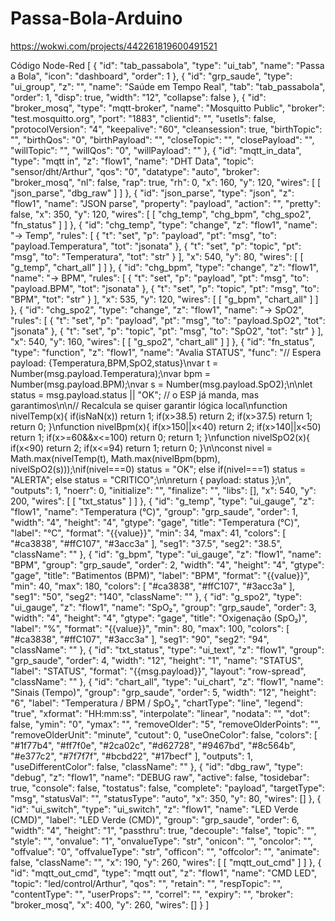 # Passa-Bola-Arduino
https://wokwi.com/projects/442261819600491521

Código Node-Red
[
  {
    "id": "tab_passabola",
    "type": "ui_tab",
    "name": "Passa a Bola",
    "icon": "dashboard",
    "order": 1
  },
  {
    "id": "grp_saude",
    "type": "ui_group",
    "z": "",
    "name": "Saúde em Tempo Real",
    "tab": "tab_passabola",
    "order": 1,
    "disp": true,
    "width": "12",
    "collapse": false
  },
  {
    "id": "broker_mosq",
    "type": "mqtt-broker",
    "name": "Mosquitto Public",
    "broker": "test.mosquitto.org",
    "port": "1883",
    "clientid": "",
    "usetls": false,
    "protocolVersion": "4",
    "keepalive": "60",
    "cleansession": true,
    "birthTopic": "",
    "birthQos": "0",
    "birthPayload": "",
    "closeTopic": "",
    "closePayload": "",
    "willTopic": "",
    "willQos": "0",
    "willPayload": ""
  },
  {
    "id": "mqtt_in_data",
    "type": "mqtt in",
    "z": "flow1",
    "name": "DHT Data",
    "topic": "sensor/dht/Arthur",
    "qos": "0",
    "datatype": "auto",
    "broker": "broker_mosq",
    "nl": false,
    "rap": true,
    "rh": 0,
    "x": 160,
    "y": 120,
    "wires": [
      [
        "json_parse",
        "dbg_raw"
      ]
    ]
  },
  {
    "id": "json_parse",
    "type": "json",
    "z": "flow1",
    "name": "JSON parse",
    "property": "payload",
    "action": "",
    "pretty": false,
    "x": 350,
    "y": 120,
    "wires": [
      [
        "chg_temp",
        "chg_bpm",
        "chg_spo2",
        "fn_status"
      ]
    ]
  },
  {
    "id": "chg_temp",
    "type": "change",
    "z": "flow1",
    "name": "→ Temp",
    "rules": [
      {
        "t": "set",
        "p": "payload",
        "pt": "msg",
        "to": "payload.Temperatura",
        "tot": "jsonata"
      },
      {
        "t": "set",
        "p": "topic",
        "pt": "msg",
        "to": "Temperatura",
        "tot": "str"
      }
    ],
    "x": 540,
    "y": 80,
    "wires": [
      [
        "g_temp",
        "chart_all"
      ]
    ]
  },
  {
    "id": "chg_bpm",
    "type": "change",
    "z": "flow1",
    "name": "→ BPM",
    "rules": [
      {
        "t": "set",
        "p": "payload",
        "pt": "msg",
        "to": "payload.BPM",
        "tot": "jsonata"
      },
      {
        "t": "set",
        "p": "topic",
        "pt": "msg",
        "to": "BPM",
        "tot": "str"
      }
    ],
    "x": 535,
    "y": 120,
    "wires": [
      [
        "g_bpm",
        "chart_all"
      ]
    ]
  },
  {
    "id": "chg_spo2",
    "type": "change",
    "z": "flow1",
    "name": "→ SpO2",
    "rules": [
      {
        "t": "set",
        "p": "payload",
        "pt": "msg",
        "to": "payload.SpO2",
        "tot": "jsonata"
      },
      {
        "t": "set",
        "p": "topic",
        "pt": "msg",
        "to": "SpO2",
        "tot": "str"
      }
    ],
    "x": 540,
    "y": 160,
    "wires": [
      [
        "g_spo2",
        "chart_all"
      ]
    ]
  },
  {
    "id": "fn_status",
    "type": "function",
    "z": "flow1",
    "name": "Avalia STATUS",
    "func": "// Espera payload: {Temperatura,BPM,SpO2,status}\nvar t = Number(msg.payload.Temperatura);\nvar bpm = Number(msg.payload.BPM);\nvar s = Number(msg.payload.SpO2);\n\nlet status = msg.payload.status || \"OK\"; // o ESP já manda, mas garantimos\n\n// Recalcula se quiser garantir lógica local\nfunction nivelTemp(x){ if(isNaN(x)) return 1; if(x>38.5) return 2; if(x>37.5) return 1; return 0; }\nfunction nivelBpm(x){ if(x>150||x<40) return 2; if(x>140||x<50) return 1; if(x>=60&&x<=100) return 0; return 1; }\nfunction nivelSpO2(x){ if(x<90) return 2; if(x<=94) return 1; return 0; }\n\nconst nivel = Math.max(nivelTemp(t), Math.max(nivelBpm(bpm), nivelSpO2(s)));\nif(nivel===0) status = \"OK\"; else if(nivel===1) status = \"ALERTA\"; else status = \"CRITICO\";\n\nreturn { payload: status };\n",
    "outputs": 1,
    "noerr": 0,
    "initialize": "",
    "finalize": "",
    "libs": [],
    "x": 540,
    "y": 200,
    "wires": [
      [
        "txt_status"
      ]
    ]
  },
  {
    "id": "g_temp",
    "type": "ui_gauge",
    "z": "flow1",
    "name": "Temperatura (°C)",
    "group": "grp_saude",
    "order": 1,
    "width": "4",
    "height": "4",
    "gtype": "gage",
    "title": "Temperatura (°C)",
    "label": "°C",
    "format": "{{value}}",
    "min": 34,
    "max": 41,
    "colors": [
      "#ca3838",
      "#ffC107",
      "#3acc3a"
    ],
    "seg1": "37.5",
    "seg2": "38.5",
    "className": ""
  },
  {
    "id": "g_bpm",
    "type": "ui_gauge",
    "z": "flow1",
    "name": "BPM",
    "group": "grp_saude",
    "order": 2,
    "width": "4",
    "height": "4",
    "gtype": "gage",
    "title": "Batimentos (BPM)",
    "label": "BPM",
    "format": "{{value}}",
    "min": 40,
    "max": 180,
    "colors": [
      "#ca3838",
      "#ffC107",
      "#3acc3a"
    ],
    "seg1": "50",
    "seg2": "140",
    "className": ""
  },
  {
    "id": "g_spo2",
    "type": "ui_gauge",
    "z": "flow1",
    "name": "SpO₂",
    "group": "grp_saude",
    "order": 3,
    "width": "4",
    "height": "4",
    "gtype": "gage",
    "title": "Oxigenação (SpO₂)",
    "label": "%",
    "format": "{{value}}",
    "min": 80,
    "max": 100,
    "colors": [
      "#ca3838",
      "#ffC107",
      "#3acc3a"
    ],
    "seg1": "90",
    "seg2": "94",
    "className": ""
  },
  {
    "id": "txt_status",
    "type": "ui_text",
    "z": "flow1",
    "group": "grp_saude",
    "order": 4,
    "width": "12",
    "height": "1",
    "name": "STATUS",
    "label": "STATUS",
    "format": "{{msg.payload}}",
    "layout": "row-spread",
    "className": ""
  },
  {
    "id": "chart_all",
    "type": "ui_chart",
    "z": "flow1",
    "name": "Sinais (Tempo)",
    "group": "grp_saude",
    "order": 5,
    "width": "12",
    "height": "6",
    "label": "Temperatura / BPM / SpO₂",
    "chartType": "line",
    "legend": "true",
    "xformat": "HH:mm:ss",
    "interpolate": "linear",
    "nodata": "",
    "dot": false,
    "ymin": "0",
    "ymax": "",
    "removeOlder": "5",
    "removeOlderPoints": "",
    "removeOlderUnit": "minute",
    "cutout": 0,
    "useOneColor": false,
    "colors": [
      "#1f77b4",
      "#ff7f0e",
      "#2ca02c",
      "#d62728",
      "#9467bd",
      "#8c564b",
      "#e377c2",
      "#7f7f7f",
      "#bcbd22",
      "#17becf"
    ],
    "outputs": 1,
    "useDifferentColor": false,
    "className": ""
  },
  {
    "id": "dbg_raw",
    "type": "debug",
    "z": "flow1",
    "name": "DEBUG raw",
    "active": false,
    "tosidebar": true,
    "console": false,
    "tostatus": false,
    "complete": "payload",
    "targetType": "msg",
    "statusVal": "",
    "statusType": "auto",
    "x": 350,
    "y": 80,
    "wires": []
  },
  {
    "id": "ui_switch",
    "type": "ui_switch",
    "z": "flow1",
    "name": "LED Verde (CMD)",
    "label": "LED Verde (CMD)",
    "group": "grp_saude",
    "order": 6,
    "width": "4",
    "height": "1",
    "passthru": true,
    "decouple": "false",
    "topic": "",
    "style": "",
    "onvalue": "1",
    "onvalueType": "str",
    "onicon": "",
    "oncolor": "",
    "offvalue": "0",
    "offvalueType": "str",
    "officon": "",
    "offcolor": "",
    "animate": false,
    "className": "",
    "x": 190,
    "y": 260,
    "wires": [
      [
        "mqtt_out_cmd"
      ]
    ]
  },
  {
    "id": "mqtt_out_cmd",
    "type": "mqtt out",
    "z": "flow1",
    "name": "CMD LED",
    "topic": "led/control/Arthur",
    "qos": "",
    "retain": "",
    "respTopic": "",
    "contentType": "",
    "userProps": "",
    "correl": "",
    "expiry": "",
    "broker": "broker_mosq",
    "x": 400,
    "y": 260,
    "wires": []
  }
]
